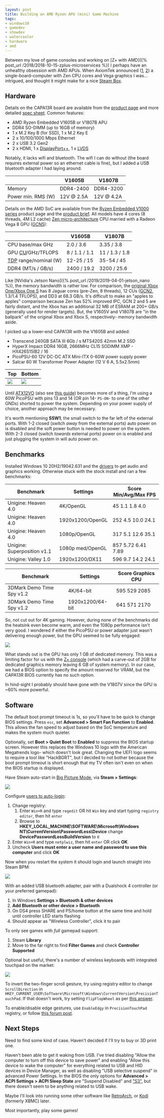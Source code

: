 ```yaml
---
layout: post
title: Building an AMD Ryzen APU (mini) Game Machine
tags:
- windows10
- gamedev
- showdev
- watercooler
- hardware
- amd
---
```


Between my love of game consoles and working on [Z+ with AMD]({% post_url /2018/2018-10-15-zplus-microservices %}) I perhaps have an unhealthy obsession with AMD APUs.  When AxiomTek announced ([1](https://www.techradar.com/news/raspberry-pi-not-powerful-enough-for-you-this-compact-board-boasts-an-amd-ryzen-apu), [2](https://techbriefly.com/2020/05/20/the-more-powerful-raspberry-pi-alternative-carries-an-amd-ryzen-apu/)) a single-board-computer with Zen CPU cores and Vega graphics I was... intrigued, and thought it might make for a nice [Steam Box](https://en.wikipedia.org/wiki/Steam_Machine_(hardware_platform)).

## Hardware

Details on the CAPA13R board are available from the [product page](https://www.axiomtek.com/Default.aspx?MenuId=Products&FunctionId=ProductView&ItemId=25592&C=CAPA13R) and more detailed [spec sheet](https://www.axiomtek.com/Download/Spec/en-US/capa13r.pdf).  Common features:

- AMD Ryzen Embedded V1605B or V1807B APU
- DDR4 SO-DIMM (up to 16GB of memory)
- 1 x M.2 Key B (for SSD), 1 x M.2 Key E
- 2 x 10/100/1000 Mbps Ethernet
- 2 x USB 3.2 Gen2
- 2 x HDMI, 1 x [DisplayPort++](https://en.wikipedia.org/wiki/DisplayPort#DisplayPort_dual-mode_(DP++)), 1 x [LVDS](https://en.wikipedia.org/wiki/Low-voltage_differential_signaling)

Notably, it lacks wifi and bluetooth.  The wifi I can do without (the board requires external power so an ethernet cable is fine), but I added a USB bluetooth adapter I had laying around.

| | V1605B | V1807B
|-|-|-
| Memory | DDR4-2400 | DDR4-3200
| Power min. RMS (W) | 12V @ 2.5A | 12V @ 4.2A

Details on the AMD SoC are available from the [Ryzen Embedded V1000 series](https://www.amd.com/en/products/embedded-ryzen-v1000-series) product page and 
the [product brief](https://www.amd.com/system/files/documents/v1000-family-product-brief.pdf).  All models have 4 cores (8 threads, 4M L2 cache) [Zen micro-architecture](https://en.wikipedia.org/wiki/Zen_(first_generation_microarchitecture)) CPU married with a Radeon Vega 8 GPU ([GCN5](https://en.wikipedia.org/wiki/Graphics_Core_Next#Graphics_Core_Next_5)):

| | V1605B | V1807B
|-|-|-
| CPU base/max GHz | 2.0 / 3.6 | 3.35 / 3.8
| GPU [CU](https://en.wikipedia.org/wiki/Graphics_Core_Next#Compute_units)/GHz/TFLOPS | 8 / 1.1 / 1.1 | 11 / 1.3 / 1.8
| [TDP](https://en.wikipedia.org/wiki/Thermal_design_power) range/nominal (W) | 12-25 / 15 | 35-54 / 45
| DDR4 (MT/s / GB/s) | 2400 / 19.2 | 3200 / 25.6

Like [NVidia's Jetson Nano]({% post_url /2019/2019-04-01-jetson_nano %}), the memory bandwidth is rather low.  For comparison, the [original Xbox One/Xbox One S](https://en.wikipedia.org/wiki/Xbox_One#Hardware_comparison) has 8 Jaguar cores (pre-Zen, 8 threads), 12 CUs ([GCN2](https://en.wikipedia.org/wiki/Graphics_Core_Next#Graphics_Core_Next_2), 1.3/1.4 TFLOPS), and DD3 at 68.3 GB/s.  It's difficult to make an "apples to apples" comparison because Zen has 52% improved IPC, GCN 2 and 5 are fairly distant, and the Xbox has an additional 32 MB of ESRAM at 200+ GB/s (generally used for render targets).  But, the V1605V and V1807B are "in the ballpark" of the original Xbox and Xbox S, respectively- memory bandwidth aside.

I picked up a lower-end CAPA13R with the V1605B and added:

- Transcend 240GB SATA III 6Gb / s MTS420S 42mm M.2 SSD
- HyperX Impact DDR4 16GB, 2666MHz CL15 SODIMM XMP - HX426S15IB2 / 16
- PicoPSU-60 12V DC-DC ATX Mini-ITX 0-60W power supply power
- Salcar 60 W Transformer Power Adapter (12 V 6 A, 5.5x2.5mm)

| Top | Bottom
|-|-
| ![](/assets/capa13r.jpg) | ![](/assets/capa13r_bottom.jpg)


Until [ATX12VO](https://en.wikipedia.org/wiki/ATX#ATX12VO) (also see [this guide](https://www.gamersnexus.net/guides/3568-intel-atx-12vo-spec-explained-what-manufacturers-think)) becomes more of a thing, I'm using a 60W PicoPSU with pins 13 and 14 (OR pin 14- `PS-ON`- to one of the other GNDs) shorted to power the system.  Depending on your power supply of choice, another approach may be necessary.

It's worth mentioning __SSW1__, the small switch to the far left of the external ports.  With 1-2 closed (switch _away_ from the external ports) auto power on is disabled and the soft power button is needed to power on the system.  With 2-3 closed (switch _towards_ external ports) power on is enabled and just plugging the system in will auto power on.

## Benchmarks

Installed Windows 10 20H2/19042.631 and the [drivers](https://www.axiomtek.com/Default.aspx?MenuId=Products&FunctionId=ProductView&ItemId=25592&C=CAPA13R&upcat=270) to get audio and graphics working.  Otherwise stuck with the stock install and ran a few benchmarks:

Benchmark | Settings | Score Min/Avg/Max FPS
-|-|-
Unigine: Heaven 4.0 | 4K/OpenGL | 45 1.1 1.8 4.0
Unigine: Heaven 4.0 | 1920x1200/OpenGL | 252 4.5 10.0 24.1
Unigine: Heaven 4.0 | 1080p/OpenGL | 317 5.1 12.6 35.1
Unigine: Superposition v1.1 | 1080p med/OpenGL | 857 5.72 6.41 7.89
Unigine: Valley 1.0 | 1920x1200/DX11 | 596 9.7 14.2 24.1

Benchmark | Settings | Score Graphics CPU
-|-|-
3DMark Demo Time Spy v1.2 | 4K/64-bit | 595 529 2085
3DMark Demo Time Spy v1.2 | 1920x1200/64-bit | 641 571 2170

So, not cut out for 4K gaming.  However, during none of the benchmarks did the heatsink even become warm, and even the 1080p performance isn't very good.  I wondered if either the PicoPSU or power adapter just wasn't delivering enough power, but the GPU seemed to be fully engaged:

![](/assets/capa13r_task_manager_gpu.png)

What stands out is the GPU has only 1 GB of dedicated memory.  This was a limiting factor for us with the [Z+ console](https://github.com/subor/sdk/blob/master/docs/topics/optimization.md) (which had a carve-out of 2GB for dedicated graphics memory leaving 6 GB of system memory).  In our case, we had a BIOS option to specify the amount reserved for VRAM, but the CAPA13R BIOS currently has no such option.

In hind-sight I probably should have gone with the V1807V since the GPU is ~60% more powerful.

## Software

The default boot prompt timeout is 1s, so you'll have to be quick to change BIOS settings.  Press `esc`, set __Advanced > Smart Fan Function__ to __Enabled__.  This allows the fan speed to adjust based on the SoC temperature and makes the system much quieter.

Optionally, set __Boot > Quiet Boot__ to __Enabled__ to suppress the BIOS startup screen.  However this replaces the Windows 10 logo with the American Megatrends logo- which doesn't look great.  Changing the UEFI logo seems to require a tool like "HackBGRT", but I decided to not bother because the boot prompt timeout is short enough that my TV often isn't even on when the BIOS startup is displayed.

Have Steam auto-start in [Big Picture Mode](https://support.steampowered.com/kb_article.php), via __Steam > Settings__:

![](/assets/steam_settings_bpm.png)

Configure [users to auto-login](https://superuser.com/questions/1623508):

1. Change registry:
    1. Enter `Win+R` and type `regedit` OR hit `Win` key and start typing `registry editor`, then hit `enter`
    1. Browse to __HKEY_LOCAL_MACHINE\SOFTWARE\Microsoft\Windows NT\CurrentVersion\PasswordLess\Device__ change __DevicePasswordLessBuildVersion__ to `0`
1. Enter `Win+R` and type `netplwiz`, then hit `enter` OR click __OK__
1. Uncheck __Users must enter a user name and password to use this computer__ and click __OK__

Now when you restart the system it should login and launch straight into Steam BPM:

![](/assets/steam_bpm.png)

With an added USB bluetooth adapter, pair with a Dualshock 4 controller (or your preferred gamepad):

1. In Windows __Settings > Bluetooth & other devices__
1. __Add Bluetooth or other device > Bluetooth__
1. On DS4 press SHARE and PS/home button at the same time and hold until controller LED starts flashing
1. Should appear as "Wireless Controller", click it to pair

To only see games with _full_ gamepad support:

1. Steam __Library__
1. Move to the far right to find __Filter Games__ and check __Controller Supported__

Optional but useful, there's a number of wireless keyboards with integrated touchpad on the market:

![](/assets/capa13r_wireless_keyboard.jpg)

To invert the two-finger scroll gesture, try using registry editor to change `ScrollDirection` in `HKEY_CURRENT_USER\Software\Microsoft\Windows\CurrentVersion\PrecisionTouchPad`.  If that doesn't work, try setting `FlipFlopWheel` as per [this answer](https://superuser.com/questions/948348).

To enable/disable edge gestures, use `EnableEdgy` in `PrecisionTouchPad` registry, or follow [this forum post](https://www.tenforums.com/tutorials/48507-enable-disable-edge-swipe-screen-windows-10-a.html).

## Next Steps

Need to find some kind of case.  Haven't decided if I'll try to buy or 3D print one.

Haven't been able to get it waking from USB.  I've tried disabling "Allow the computer to turn off this device to save power" and enabling "Allow this device to wake the computer" for everything related to USB and HID devices in Device Manager, as well as disabling "USB selective suspend" in advanced Power Settings.  In the BIOS the only options for __Advanced > ACPI Settings > ACPI Sleep State__ are "Suspend Disabled" and ["S3"](https://docs.microsoft.com/en-us/windows/win32/power/system-power-states), but there doesn't seem to be anything related to USB wake.

Maybe I'll look into running some other software like [RetroArch](https://www.retroarch.com/), or [Kodi](https://github.com/xbmc/xbmc) (formerly XBMC) later.

Most importantly, play some games!